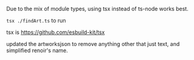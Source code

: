 Due to the mix of module types, using tsx instead of ts-node works best.

`tsx ./findArt.ts` to run

tsx is https://github.com/esbuild-kit/tsx

updated the artworksjson to remove anything other that just text, and simplified renoir's name. 